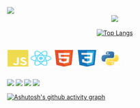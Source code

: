  <a href="https://git.io/typing-svg" align="center">
    <img src="https://readme-typing-svg.herokuapp.com/?lines=Hello,+There!+👋;My+name+is+Nathan+Santos....;Nice+to+meet+you!&center=true&size=30">
  </a>
<div align="center">
  <a href="https://github.com/NathanAtaliba">
  <img height="200em" src="https://github-readme-stats.vercel.app/api?username=NathanAtaliba&show_icons=true&theme=dark&include_all_commits=true&count_private=true"/>   
    
  [![Top Langs](https://github-readme-stats.vercel.app/api/top-langs/?username=NathanAtaliba&layout=compact)](https://github.com/NathanAtaliba/github-readme-stats)  

</div>
<div style="display: inline_block"><br>
  <img align="center" alt="Rafa-Js" height="40" width="50" src="https://raw.githubusercontent.com/devicons/devicon/master/icons/javascript/javascript-plain.svg">
  <img align="center" alt="Rafa-React" height="40" width="50" src="https://raw.githubusercontent.com/devicons/devicon/master/icons/react/react-original.svg">
  <img align="center" alt="Rafa-HTML" height="40" width="50" src="https://raw.githubusercontent.com/devicons/devicon/master/icons/html5/html5-original.svg">
  <img align="center" alt="Rafa-CSS" height="40" width="50" src="https://raw.githubusercontent.com/devicons/devicon/master/icons/css3/css3-original.svg">
  <img align="center" alt="Rafa-Python" height="40" width="50" src="https://raw.githubusercontent.com/devicons/devicon/master/icons/python/python-original.svg">
  <src="https://media.discordapp.net/attachments/639956127056134178/890373478988013628/Publicacoes_Instagram_1_1.png?width=676&height=676">
 </div>
  
  ##
 
<div>
  <a href="https://www.youtube.com/channel/UC0KhX-GHT4TUMrGfq4h3LKA" target="_blank"><img src="https://img.shields.io/badge/YouTube-FF0000?style=for-the-badge&logo=youtube&logoColor=white" target="_blank"></a>
  <a href="https://www.instagram.com/nathan_ataliba/" target="_blank"><img src="https://img.shields.io/badge/-Instagram-%23E4405F?style=for-the-badge&logo=instagram&logoColor=white" target="_blank"></a>
  <a href = "mailto:nathanataliba28@gmail.com"><img src="https://img.shields.io/badge/-Gmail-%23333?style=for-the-badge&logo=gmail&logoColor=white" target="_blank"></a>
  <a href="https://www.linkedin.com/in/nathan-ataliba-92899223a/" target="_blank"><img src="https://img.shields.io/badge/-LinkedIn-%230077B5?style=for-the-badge&logo=linkedin&logoColor=white" target="_blank"></a>   
  
  [![Ashutosh's github activity graph](https://github-readme-activity-graph.vercel.app/graph?username=NathanAtaliba&theme=github-compact)](https://github.com/ashutosh00710/github-readme-activity-graph)
 
  
  
  </div>
